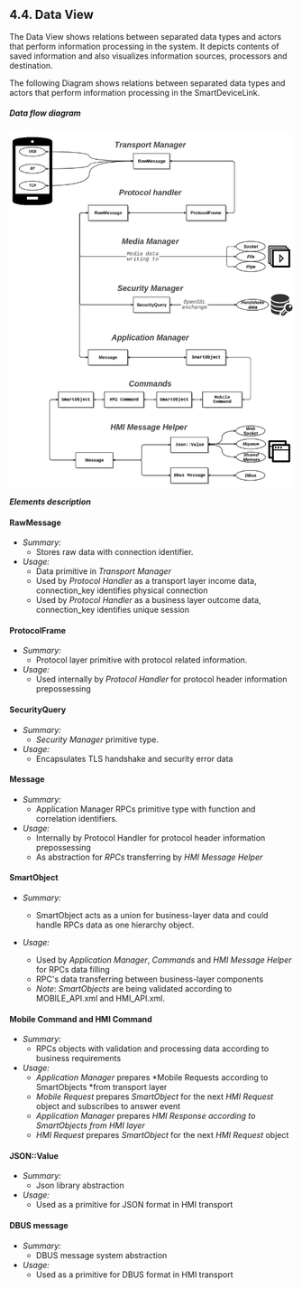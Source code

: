 ## <a name="4.4. Data View"></a>4.4. Data View

The Data View shows relations between separated data types and actors that perform information processing in the system. It depicts contents of saved information and also visualizes information sources, processors and destination.

The following Diagram shows relations between separated data types and actors that perform information processing in the SmartDeviceLink.

##### Data flow diagram
![Data flow](./assets/image21.png)

***Elements description*** 

#### RawMessage
  - *Summary:*
    - Stores raw data with connection identifier. 
  - *Usage:*
    - Data primitive in *Transport* *Manager*
    - Used by *Protocol* *Handler* as a transport layer income data, connection\_key identifies physical connection
    - Used by *Protocol* *Handler* as a business layer outcome data, connection\_key identifies unique session
 
#### ProtocolFrame
  - *Summary:*
    - Protocol layer primitive with protocol related information. 
  - *Usage:*
    - Used internally by *Protocol* *Handler* for protocol header information prepossessing

#### SecurityQuery
  - *Summary:*
    - *Security* *Manager* primitive type. 
  - *Usage:*
    - Encapsulates TLS handshake and security error data 
 
#### Message
  - *Summary:*
    - Application Manager RPCs primitive type with function and correlation identifiers. 
  - *Usage:*
    - Internally by Protocol Handler for protocol header information prepossessing
    - As abstraction for *RPCs* transferring by *HMI* *Message Helper* 
 
#### SmartObject
  - *Summary:*
    - SmartObject acts as a union for business-layer data and could handle RPCs data as one hierarchy object.
 
  - *Usage:*
    - Used by *Application* *Manager*, *Commands* and *HMI* *Message Helper* for RPCs data filling
    - RPC's data transferring between business-layer components 
    - *Note*: *SmartObjects* are being validated according to MOBILE\_API.xml and HMI\_API.xml.
 
#### Mobile Command and HMI Command
  - *Summary:*
    - RPCs objects with validation and processing data according to business requirements 
  - *Usage:*
    - *Application* *Manager* prepares *Mobile Requests according to SmartObjects *from transport layer
    - *Mobile Request* prepares *SmartObject* for the next *HMI Request* object and subscribes to answer event
    - *Application* *Manager* prepares *HMI Response according to SmartObjects from HMI layer*
    - *HMI Request* prepares *SmartObject* for the next *HMI Request* object
 
#### JSON::Value
  - *Summary:*
    - Json library abstraction 
  - *Usage:*
    - Used as a primitive for JSON format in HMI transport
 
#### DBUS message
  - *Summary:*
    - DBUS message system abstraction 
  - *Usage:*
    - Used as a primitive for DBUS format in HMI transport 
